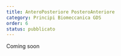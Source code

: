 ```yaml
---
title: AnteroPosteriore PosteroAnteriore
category: Principi Biomeccanica GDS
order: 6
status: pubblicato
---
```


Coming soon
